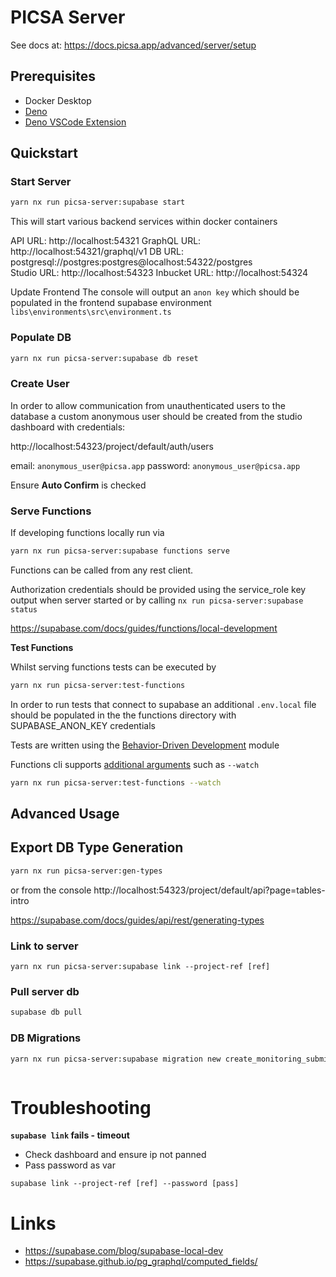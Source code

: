 # PICSA Server

See docs at: https://docs.picsa.app/advanced/server/setup

## Prerequisites

- Docker Desktop
- [Deno](https://docs.deno.com/runtime/manual/getting_started/installation)
- [Deno VSCode Extension](https://marketplace.visualstudio.com/items?itemName=denoland.vscode-deno)

## Quickstart

### Start Server

```sh
yarn nx run picsa-server:supabase start
```

This will start various backend services within docker containers

API URL: http://localhost:54321
GraphQL URL: http://localhost:54321/graphql/v1
DB URL: postgresql://postgres:postgres@localhost:54322/postgres  
Studio URL: http://localhost:54323
Inbucket URL: http://localhost:54324

Update Frontend
The console will output an `anon key` which should be populated in the frontend supabase environment
`libs\environments\src\environment.ts`

### Populate DB

```sh
yarn nx run picsa-server:supabase db reset
```

### Create User

In order to allow communication from unauthenticated users to the database a custom anonymous user
should be created from the studio dashboard with credentials:

http://localhost:54323/project/default/auth/users

email: `anonymous_user@picsa.app`
password: `anonymous_user@picsa.app`

Ensure **Auto Confirm** is checked

### Serve Functions

If developing functions locally run via

```sh
yarn nx run picsa-server:supabase functions serve
```

Functions can be called from any rest client.

Authorization credentials should be provided using the service_role key output when server started or by calling `nx run picsa-server:supabase status`

https://supabase.com/docs/guides/functions/local-development

**Test Functions**

Whilst serving functions tests can be executed by

```sh
yarn nx run picsa-server:test-functions
```

In order to run tests that connect to supabase an additional `.env.local` file should be populated in the the functions directory with SUPABASE_ANON_KEY credentials

Tests are written using the [Behavior-Driven Development](https://docs.deno.com/runtime/manual/basics/testing/behavior_driven_development) module

Functions cli supports [additional arguments](https://fig.io/manual/deno/test) such as `--watch`

```sh
yarn nx run picsa-server:test-functions --watch
```

## Advanced Usage

## Export DB Type Generation

```sh
yarn nx run picsa-server:gen-types
```

or from the console http://localhost:54323/project/default/api?page=tables-intro

https://supabase.com/docs/guides/api/rest/generating-types

### Link to server

```
yarn nx run picsa-server:supabase link --project-ref [ref]
```

### Pull server db

```sh
supabase db pull
```

### DB Migrations

```sh
yarn nx run picsa-server:supabase migration new create_monitoring_submissions
```

```

```

# Troubleshooting

**`supabase link` fails - timeout**

- Check dashboard and ensure ip not panned
- Pass password as var

```
supabase link --project-ref [ref] --password [pass]
```

# Links

- https://supabase.com/blog/supabase-local-dev
- https://supabase.github.io/pg_graphql/computed_fields/
